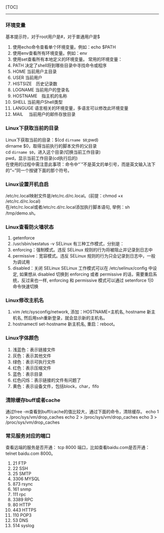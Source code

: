 [TOC]

---

### 环境变量
基本提示符，对于root用户是#，对于普通用户是$
1. 使用echo命令查看单个环境变量。例如：echo $PATH
2. 使用env查看所有环境变量。例如：env
3. 使用set查看所有本地定义的环境变量。
常用的环境变量：
1. PATH      决定了shell将到哪些目录中寻找命令或程序
2. HOME      当前用户主目录
3. USER      当前用户
4. HISTSIZE　历史记录数
5. LOGNAME   当前用户的登录名
6. HOSTNAME　指主机的名称
7. SHELL    当前用户Shell类型
8. LANGUGE  语言相关的环境变量，多语言可以修改此环境变量
9. MAIL　    当前用户的邮件存放目录


### Linux下获取当前的目录
Linux下获取当前的目录：$(cd `dirname $0`;pwd)  
dirname $0，取得当前执行的脚本文件的父目录  
cd `dirname $0`，进入这个目录(切换当前工作目录)  
pwd，显示当前工作目录(cd执行后的)  
在使用的过程中需注意此事项：命令中“`”不是英文的单引号，而是英文输入法下的“~”同一个按键下面的那个符号。


### Linux设置开机自启
/etc/rc.local映射文件是/etc/rc.d/rc.local。(前提：chmod +x /etc/rc.d/rc.local)  
在/etc/rc.local或者/etc/rc.d/rc.local添加执行脚本语句, 举例：sh /tmp/demo.sh。


### Linux查看防火墙状态
1. getenforce
2. /usr/sbin/sestatus -v
SELinux 有三种工作模式，分别是：  
1. enforcing：强制模式。违反 SELinux 规则的行为将被阻止并记录到日志中
2. permissive：宽容模式。违反 SELinux 规则的行为只会记录到日志中，一般为调试用
3. disabled：关闭 SELinux
SELinux 工作模式可以在 /etc/selinux/config 中设定, 如果想从 disabled 切换到 enforcing 或者 permissive 的话，需要重启系统，反过来也一样, enforcing 和 permissive 模式可以通过 setenforce 1|0 命令快速切换


### Linux修改主机名
1. vim /etc/sysconfig/network, 添加：HOSTNAME=主机名, hostname 新主机名, 然后用ssh重新登录，就会显示新的主机名。
2. hostnamectl set-hostname 新主机名, 重启：reboot。


### Linux字体颜色
1. 浅蓝色：表示链接文件
2. 灰色：表示其他文件
3. 绿色：表示可执行文件
4. 红色：表示压缩文件
5. 蓝色：表示目录
6. 红色闪烁：表示链接的文件有问题了
7. 黄色：表示设备文件，包括block，char，fifo


### 清除缓存buff或者cache
通过free -m查看到buff/cache的值比较大，通过下面的命令，清除缓存。
echo 1 > /proc/sys/vm/drop_caches
echo 2 > /proc/sys/vm/drop_caches
echo 3 > /proc/sys/vm/drop_caches


### 常见服务对应的端口
查看远端的服务是否开通： tcp 8000 端口，比如查看baidu.com是否开通：telnet baidu.com 8000。
1. 21 FTP
2. 22 SSH
3. 25 SMTP
4. 3306 MYSQL
5. 873 rsync
6. 161 snmp
7. 111 rpc
8. 3389 RPC
9. 80 HTTP
10. 443 HTTPS
11. 110 POP3
12. 53 DNS
13. 514 syslog
